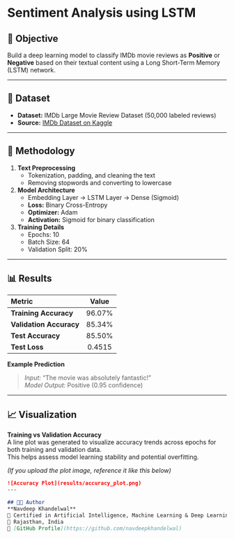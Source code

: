 # Sentiment Analysis using LSTM

## 🎯 Objective
Build a deep learning model to classify IMDb movie reviews as **Positive** or **Negative** based on their textual content using a Long Short-Term Memory (LSTM) network.

---

## 🧠 Dataset
- **Dataset:** IMDb Large Movie Review Dataset (50,000 labeled reviews)
- **Source:** [IMDb Dataset on Kaggle](https://www.kaggle.com/datasets/lakshmi25npathi/imdb-dataset-of-50k-movie-reviews)

---

## 🧩 Methodology
1. **Text Preprocessing**
   - Tokenization, padding, and cleaning the text  
   - Removing stopwords and converting to lowercase  
2. **Model Architecture**
   - Embedding Layer → LSTM Layer → Dense (Sigmoid)  
   - **Loss:** Binary Cross-Entropy  
   - **Optimizer:** Adam  
   - **Activation:** Sigmoid for binary classification  
3. **Training Details**
   - Epochs: 10  
   - Batch Size: 64  
   - Validation Split: 20%

---

## 📊 Results
| Metric | Value |
|:--|:--:|
| **Training Accuracy** | 96.07% |
| **Validation Accuracy** | 85.34% |
| **Test Accuracy** | 85.50% |
| **Test Loss** | 0.4515 |

**Example Prediction**  
> *Input:* “The movie was absolutely fantastic!”  
> *Model Output:* Positive (0.95 confidence)

---

## 📈 Visualization
**Training vs Validation Accuracy**  
A line plot was generated to visualize accuracy trends across epochs for both training and validation data.  
This helps assess model learning stability and potential overfitting.

*(If you upload the plot image, reference it like this below)*  
```markdown
![Accuracy Plot](results/accuracy_plot.png)
---

## 🧑‍💻 Author
**Navdeep Khandelwal**  
📜 Certified in Artificial Intelligence, Machine Learning & Deep Learning from **IIT Delhi (2025)**  
📍 Rajasthan, India  
🔗 [GitHub Profile](https://github.com/navdeepkhandelwal)



